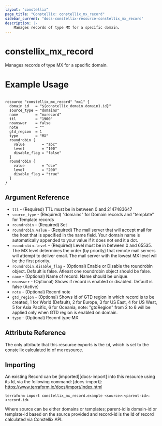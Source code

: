 ```yaml
---
layout: "constellix"
page_title: "Constellix: constellix_mx_record"
sidebar_current: "docs-constellix-resource-constellix_mx_record"
description: |-
    Manages records of type MX for a specific domain.
---
```

# constellix_mx_record #
Manages records of type MX for a specific domain.

# Example Usage #
```hcl

resource "constellix_mx_record" "mx1" {
  domain_id   = "${constellix_domain.domain1.id}"
  source_type = "domains"
  name        = "mxrecord"
  ttl         = "1900"
  noanswer    = false
  note        = ""
  gtd_region  = 1
  type        = "MX"
  roundrobin {
    value        = "abc"
    level        = "100"
    disable_flag = "false"
  }
  roundrobin {
    value        = "dce"
    level        = "200"
    disable_flag = "true"
  }
}

```

## Argument Reference ##
* `ttl` - (Required) TTL must be in between 0 and 2147483647
* `source_type` - (Required) "domains" for Domain records and "template" for Template records
* `roundrobin` - (Required) Set
* `roundrobin.value` - (Required) The mail server that will accept mail for the host that is specified in the name field. Your domain name is automatically appended to your value if it does not end it a dot.
* `roundrobin.level` - (Required) Level must be in between 0 and 65535. The MX level determines the order (by priority) that remote mail servers will attempt to deliver email. The mail server with the lowest MX level will be the first priority.
* `roundrobin.disable_flag` - (Optional) Enable or Disable the roundrobin object. Default is false. Atleast one roundrobin object should be false.
* `name` - (Optional) Name of record. Name should be unique.
* `noanswer` - (Optional) Shows if record is enabled or disabled. Default is false (Active)
* `note` - (Optional) Record note
* `gtd_region` - (Optional) Shows id of GTD region in which record is to be created, 1 for World (Default), 2 for Europe, 3 for US East, 4 for US West, 5 for Asia Pacific, 6 for Oceania, note: "gtdRegion" from 2 to 6 will be applied only when GTD region is enabled on domain.
* `type` - (Optional) Record type MX

## Attribute Reference ##
The only attribute that this resource exports is the `id`, which is set to the constellix calculated id of mx resource.

## Importing ##

An existing Record can be [imported][docs-import] into this resource using its Id, via the following command:
[docs-import]: https://www.terraform.io/docs/import/index.html


```
terraform import constellix_mx_record.example <source>:<parent-id>:<record-id>
```

Where source can be either domains or templates; parent-id is domain-id or template-id based on the source provided and record-id is the Id of record calculated via Constellix API.